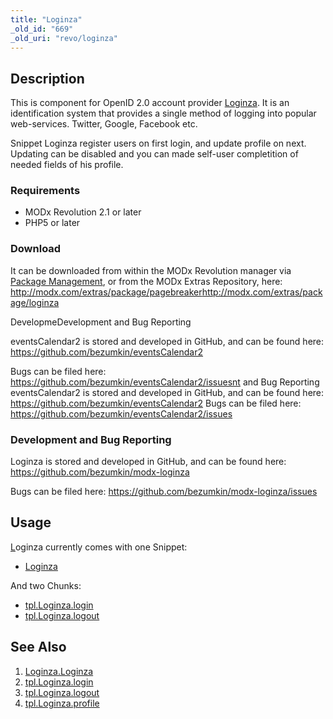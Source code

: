 ```yaml
---
title: "Loginza"
_old_id: "669"
_old_uri: "revo/loginza"
---
```


## Description

This is component for OpenID 2.0 account provider [Loginza](http://loginza.ru/?lang=en). It is an identification system that provides a single method of logging into popular web-services. Twitter, Google, Facebook etc.

Snippet Loginza register users on first login, and update profile on next. Updating can be disabled and you can made self-user completition of needed fields of his profile.

### Requirements

- MODx Revolution 2.1 or later
- PHP5 or later

### Download

It can be downloaded from within the MODx Revolution manager via [Package Management](developing-in-modx/advanced-development/package-management "Package Management"), or from the MODx Extras Repository, here: <http://modx.com/extras/package/pagebreaker><http://modx.com/extras/package/loginza>

DevelopmeDevelopment and Bug Reporting

eventsCalendar2 is stored and developed in GitHub, and can be found here: <https://github.com/bezumkin/eventsCalendar2>

Bugs can be filed here: <https://github.com/bezumkin/eventsCalendar2/issuesnt> and Bug Reporting 
eventsCalendar2 is stored and developed in GitHub, and can be found here: <https://github.com/bezumkin/eventsCalendar2>
Bugs can be filed here: <https://github.com/bezumkin/eventsCalendar2/issues>

### Development and Bug Reporting

Loginza is stored and developed in GitHub, and can be found here: <https://github.com/bezumkin/modx-loginza>

Bugs can be filed here: <https://github.com/bezumkin/modx-loginza/issues>

## Usage

[L](extras/pagebreaker/pagebreaker.pagebreaker "PageBreaker.PageBreaker")oginza currently comes with one Snippet:

- [Loginza](extras/loginza/loginza.loginza "Loginza.Loginza")

And two Chunks:

- [tpl.Loginza.login](extras/loginza/tpl.loginza.login "tpl.Loginza.login")
- [tpl.Loginza.logout](extras/loginza/tpl.loginza.logout "tpl.Loginza.logout")

## See Also

1. [Loginza.Loginza](extras/loginza/loginza.loginza)
2. [tpl.Loginza.login](extras/loginza/tpl.loginza.login)
3. [tpl.Loginza.logout](extras/loginza/tpl.loginza.logout)
4. [tpl.Loginza.profile](extras/loginza/tpl.loginza.profile)